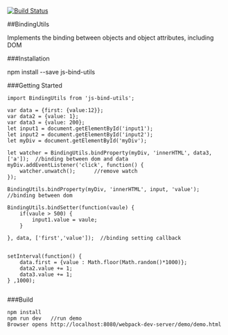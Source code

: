 [![Build Status](https://travis-ci.org/det101/jsBind.svg?branch=master)](https://travis-ci.org/det101/jsBind)

##BindingUtils

Implements the binding between objects and object attributes, including DOM

###Installation

npm install --save js-bind-utils

###Getting Started

```
import BindingUtils from 'js-bind-utils';
	
var data = {first: {value:12}};
var data2 = {value: 1};
var data3 = {value: 200};
let input1 = document.getElementById('input1');
let input2 = document.getElementById('input2');
let myDiv = document.getElementById('myDiv');
	
let watcher = BindingUtils.bindProperty(myDiv, 'innerHTML', data3, ['a']);	//binding between dom and data
myDiv.addEventListener('click', function() {
    watcher.unwatch();		//remove watch
});

BindingUtils.bindProperty(myDiv, 'innerHTML', input, 'value');		//binding between dom
	
BindingUtils.bindSetter(function(vaule) {
    if(vaule > 500) {
        input1.value = vaule;
    }
	
}, data, ['first','value']);  //binding setting callback
        
        
setInterval(function() {
    data.first = {value : Math.floor(Math.random()*1000)};
    data2.value += 1;
    data3.value += 1;
} ,1000);        
        
```

###Build
```
npm install	 
npm run dev   //run demo
Browser opens http://localhost:8080/webpack-dev-server/demo/demo.html
```
